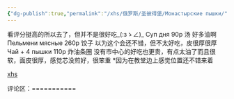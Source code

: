 ```yaml
---
{"dg-publish":true,"permalink":"/xhs/俄罗斯/圣彼得堡/Монастырские пышки/","tags":["rednote","圣彼得堡"],"created":"2025-03-17T22:19:31.476+08:00","updated":"2025-03-20T22:46:14.386+08:00"}
---
```


 

看评分挺高的所以去了，但并不是很好吃_(:зゝ∠)_
Суп дня 90р 汤 好多油啊
Пельмени мясные 260р 饺子 以为这个会还不错，但不太好吃，皮很厚很厚
Чай + 4 пышки 110р 炸油条圈 没有市中心的好吃也更贵，有点太油了而且很软，面皮很厚，感觉芯没煎好，很笨重
*因为在教堂边上感觉位置还不错来着

[xhs](https://www.xiaohongshu.com/explore/6466378c000000000800f9ce?xsec_token=AB_fkiiYKZo5LDrwepEFeCsbPqUxbBvVbrrefwr3hqG8o=&xsec_source=pc_user)

评论区：===========


